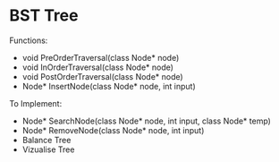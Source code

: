 # BST Tree
Functions:
- void PreOrderTraversal(class Node* node)
- void InOrderTraversal(class Node* node)
- void PostOrderTraversal(class Node* node)
- Node* InsertNode(class Node* node, int input)
  
To Implement:
- Node* SearchNode(class Node* node, int input, class Node* temp)
- Node* RemoveNode(class Node* node, int input)
- Balance Tree
- Vizualise Tree
